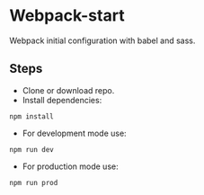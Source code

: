 # Webpack-start

Webpack initial configuration with babel and sass.

## Steps
* Clone or download repo.
* Install dependencies:
```
npm install
```
* For development mode use:
```
npm run dev
```
* For production mode use:
```
npm run prod
```
